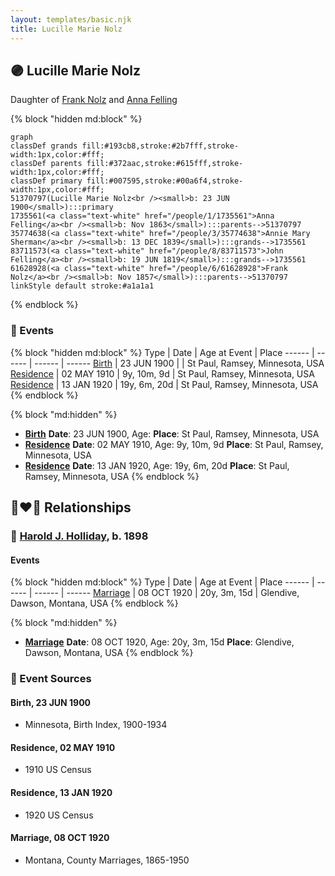 ```yaml
---
layout: templates/basic.njk
title: Lucille Marie Nolz
---
```

## 🟣 Lucille Marie Nolz

Daughter of [Frank Nolz](/people/6/61628928) and [Anna Felling](/people/1/1735561)

{% block "hidden md:block" %}
```mermaid
graph
classDef grands fill:#193cb8,stroke:#2b7fff,stroke-width:1px,color:#fff;
classDef parents fill:#372aac,stroke:#615fff,stroke-width:1px,color:#fff;
classDef primary fill:#007595,stroke:#00a6f4,stroke-width:1px,color:#fff;
51370797(Lucille Marie Nolz<br /><small>b: 23 JUN 1900</small>):::primary
1735561(<a class="text-white" href="/people/1/1735561">Anna Felling</a><br /><small>b: Nov 1863</small>):::parents-->51370797
35774638(<a class="text-white" href="/people/3/35774638">Annie Mary Sherman</a><br /><small>b: 13 DEC 1839</small>):::grands-->1735561
83711573(<a class="text-white" href="/people/8/83711573">John Felling</a><br /><small>b: 19 JUN 1819</small>):::grands-->1735561
61628928(<a class="text-white" href="/people/6/61628928">Frank Nolz</a><br /><small>b: Nov 1857</small>):::parents-->51370797
linkStyle default stroke:#a1a1a1
```
{% endblock %}

### 📆 Events

{% block "hidden md:block" %}
Type | Date | Age at Event | Place
------ | ------ | ------ | ------
[Birth](#event-event-2) | 23 JUN 1900 |  | St Paul, Ramsey, Minnesota, USA
[Residence](#event-event-0) | 02 MAY 1910 | 9y, 10m, 9d | St Paul, Ramsey, Minnesota, USA
[Residence](#event-event-1) | 13 JAN 1920 | 19y, 6m, 20d | St Paul, Ramsey, Minnesota, USA
{% endblock %}

{% block "md:hidden" %}
- **[Birth](#event-event-2)**
**Date**: 23 JUN 1900, Age:
**Place**: St Paul, Ramsey, Minnesota, USA
- **[Residence](#event-event-0)**
**Date**: 02 MAY 1910, Age: 9y, 10m, 9d
**Place**: St Paul, Ramsey, Minnesota, USA
- **[Residence](#event-event-1)**
**Date**: 13 JAN 1920, Age: 19y, 6m, 20d
**Place**: St Paul, Ramsey, Minnesota, USA
{% endblock %}

## 👩‍❤️‍👨 Relationships

### 🔵 [Harold J. Holliday](/people/6/60227815), b. 1898

#### Events

{% block "hidden md:block" %}
Type | Date | Age at Event | Place
------ | ------ | ------ | ------
[Marriage](#event-family-0-event-0) | 08 OCT 1920 | 20y, 3m, 15d | Glendive, Dawson, Montana, USA
{% endblock %}

{% block "md:hidden" %}
- **[Marriage](#event-family-0-event-0)**
**Date**: 08 OCT 1920, Age: 20y, 3m, 15d
**Place**: Glendive, Dawson, Montana, USA
{% endblock %}

### 📰 Event Sources

#### <a id="event-event-2"></a> Birth, 23 JUN 1900
* Minnesota, Birth Index, 1900-1934

#### <a id="event-event-0"></a> Residence, 02 MAY 1910
* 1910 US Census

#### <a id="event-event-1"></a> Residence, 13 JAN 1920
* 1920 US Census
#### <a id="event-family-0-event-0"></a> Marriage, 08 OCT 1920
* Montana, County Marriages, 1865-1950
